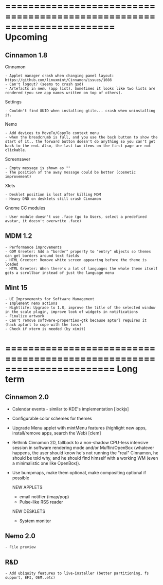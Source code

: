 =======================================================================
Upcoming
=======================================================================

Cinnamon 1.8
------------

  Cinnamon

    - Applet manager crash when changing panel layout: https://github.com/linuxmint/Cinnamon/issues/1608
    - Can't logout? (seems to crash gsd)
    - Artefacts in menu (app list). Sometimes it looks like two lists are rendered (you see app names written on top of others).

  Settings

    - Couldn't find UUID when installing gtile... crash when uninstalling it.

  Nemo

    - Add devices to MoveTo/CopyTo context menu
    - when the breadcrumb is full, and you use the back button to show the start of it.. the forward button doesn't do anything so you can't get back to the end. Also, the last two items on the first page are not clickable.

  Screensaver

    - Empty message is shown as ""
    - The position of the away message could be better (cosmetic improvement)

  Xlets
    
    - Desklet position is lost after killing MDM
    - Heavy DND on desklets still crash Cinnamon

  Gnome CC modules

    - User module doesn't use .face (go to Users, select a predefined avatar, it doesn't overwrite .face)

MDM 1.2
-------
    
    - Performance improvements
    - GDM Greeter: Add a "border" property to "entry" objects so themes can get borders around text fields
    - HTML Greeter: Remove white screen appearing before the theme is loaded
    - HTML Greeter: When there's a lot of languages the whole theme itself gets a scrollbar instead of just the language menu
    
Mint 15
-------

    - UI Improvements for Software Management    
    - Implement nemo actions
    - Nightlife: Upgrade to 1.8, improve the title of the selected window in the scale plugin, improve look of widgets in notifications    
    - Finalize artwork
    - Can't remove software-properties-gtk because apturl requires it (hack apturl to cope with the loss)
    - Check if xterm is needed (by xinit)


=======================================================================
Long term
=======================================================================

Cinnamon 2.0
------------

 - Calendar events - similar to KDE's implementation [lockjs]
 - Configurable color schemes for themes    
 - Upgrade Menu applet with mintMenu features (highlight new apps, install/remove apps, search the Web) [clem]
 - Rethink Cinnamon 2D, fallback to a non-shadow CPU-less intensive session in software rendering mode and/or Muffin/OpenBox (whatever happens, the user should know he's not running the "real" Cinnamon, he should be told why, and he should find himself with a working WM (even a minimalistic one like OpenBox)).
 - Use bumpmaps, make them optional, make compositing optional if possible

    NEW APPLETS
    
    - email notifier (imap/pop)
    - Pulse-like RSS reader
    
    NEW DESKLETS
    
    - System monitor

Nemo 2.0
--------

    - File preview

R&D
---        
    - Add ubiquity features to live-installer (better partitioning, fs support, EFI, OEM..etc)

